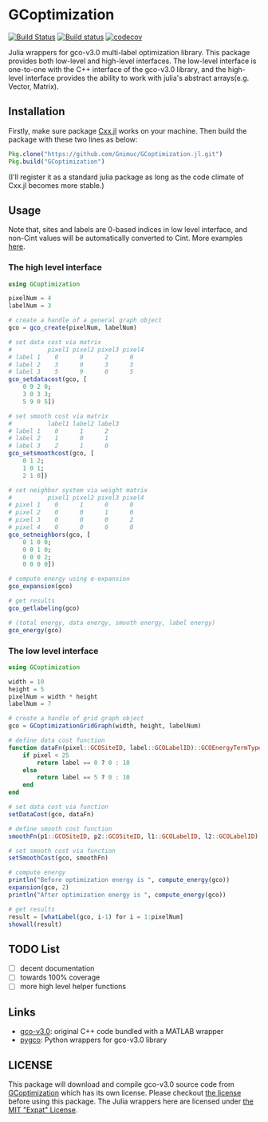 # GCoptimization

[![Build Status](https://travis-ci.org/Gnimuc/GCoptimization.jl.svg?branch=master)](https://travis-ci.org/Gnimuc/GCoptimization.jl)
[![Build status](https://ci.appveyor.com/api/projects/status/hmcjk5sr3j01xk6r?svg=true)](https://ci.appveyor.com/project/Gnimuc/gcoptimization-jl)
[![codecov](https://codecov.io/gh/Gnimuc/GCoptimization.jl/branch/master/graph/badge.svg)](https://codecov.io/gh/Gnimuc/GCoptimization.jl)

Julia wrappers for gco-v3.0 multi-label optimization library. This package provides both low-level and high-level interfaces. The low-level interface is one-to-one with the C++ interface of the gco-v3.0 library, and the high-level interface provides the ability to work with julia's abstract arrays(e.g. Vector, Matrix).

## Installation

Firstly, make sure package [Cxx.jl](https://github.com/Keno/Cxx.jl) works on your machine. Then build the package with these two lines as below:

```julia
Pkg.clone("https://github.com/Gnimuc/GCoptimization.jl.git")
Pkg.build("GCoptimization")
```
(I'll register it as a standard julia package as long as the code climate of Cxx.jl becomes more stable.)

## Usage
Note that, sites and labels are 0-based indices in low level interface, and non-Cint values will be automatically converted to Cint. More examples [here](https://github.com/Gnimuc/GCoptimization.jl/tree/master/examples).

### The high level interface

```julia
using GCoptimization

pixelNum = 4
labelNum = 3

# create a handle of a general graph object
gco = gco_create(pixelNum, labelNum)

# set data cost via matrix
#          pixel1 pixel2 pixel3 pixel4
# label 1    0      9      2      0
# label 2    3      0      3      3
# label 3    5      9      0      5
gco_setdatacost(gco, [
    0 9 2 0;         
    3 0 3 3;
    5 9 0 5])

# set smooth cost via matrix
#          label1 label2 label3
# label 1    0      1      2
# label 2    1      0      1
# label 3    2      1      0
gco_setsmoothcost(gco, [
    0 1 2;
    1 0 1;
    2 1 0])

# set neighbor system via weight matrix
#          pixel1 pixel2 pixel3 pixel4
# pixel 1    0      1      0      0
# pixel 2    0      0      1      0
# pixel 3    0      0      0      2
# pixel 4    0      0      0      0
gco_setneighbors(gco, [
    0 1 0 0;
    0 0 1 0;
    0 0 0 2;
    0 0 0 0])

# compute energy using α-expansion
gco_expansion(gco)

# get results
gco_getlabeling(gco)

# (total energy, data energy, smooth energy, label energy)
gco_energy(gco)

```

### The low level interface

```julia
using GCoptimization

width = 10
height = 5
pixelNum = width * height
labelNum = 7

# create a handle of grid graph object
gco = GCoptimizationGridGraph(width, height, labelNum)

# define data cost function
function dataFn(pixel::GCOSiteID, label::GCOLabelID)::GCOEnergyTermType
    if pixel < 25
        return label == 0 ? 0 : 10
    else
        return label == 5 ? 0 : 10
    end
end

# set data cost via function
setDataCost(gco, dataFn)

# define smooth cost function
smoothFn(p1::GCOSiteID, p2::GCOSiteID, l1::GCOLabelID, l2::GCOLabelID)::GCOEnergyTermType = (l1-l2)*(l1-l2) <= 4 ? (l1-l2)*(l1-l2) : 4

# set smooth cost via function
setSmoothCost(gco, smoothFn)

# compute energy
println("Before optimization energy is ", compute_energy(gco))
expansion(gco, 2)
println("After optimization energy is ", compute_energy(gco))

# get results
result = [whatLabel(gco, i-1) for i = 1:pixelNum]
showall(result)

```

## TODO List

- [ ] decent documentation
- [ ] towards 100% coverage
- [ ] more high level helper functions

## Links

- [gco-v3.0](http://vision.csd.uwo.ca/code/): original C++ code bundled with a MATLAB wrapper
- [pygco](https://github.com/amueller/gco_python): Python wrappers for gco-v3.0 library

## LICENSE
This package will download and compile gco-v3.0 source code from [GCoptimization](https://github.com/Gnimuc/GCoptimization) which has its own license.
Please checkout [the license](https://github.com/Gnimuc/GCoptimization/blob/master/GCO_README.TXT) before using this package. The Julia wrappers here are licensed under [the MIT "Expat" License](https://github.com/Gnimuc/GCoptimization.jl/blob/master/LICENSE.md).
